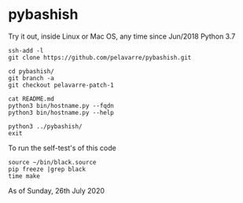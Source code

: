 # pybashish

Try it out, inside Linux or Mac OS, any time since Jun/2018 Python 3.7

    ssh-add -l
    git clone https://github.com/pelavarre/pybashish.git

    cd pybashish/
    git branch -a
    git checkout pelavarre-patch-1

    cat README.md
    python3 bin/hostname.py --fqdn
    python3 bin/hostname.py --help

    python3 ../pybashish/
    exit

To run the self-test's of this code

    source ~/bin/black.source
    pip freeze |grep black
    time make

As of Sunday, 26th July 2020
